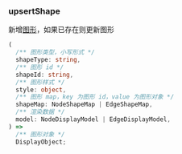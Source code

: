 ### upsertShape

新增[图形](/apis/shape)，如果已存在则更新图形

```ts
(
  /** 图形类型，小写形式 */
  shapeType: string,
  /** 图形 id */
  shapeId: string,
  /** 图形样式 */
  style: object,
  /** 图形 map，key 为图形 id，value 为图形对象 */
  shapeMap: NodeShapeMap | EdgeShapeMap,
  /** 渲染数据 */
  model: NodeDisplayModel | EdgeDisplayModel,
) =>
  /** 图形对象 */
  DisplayObject;
```
